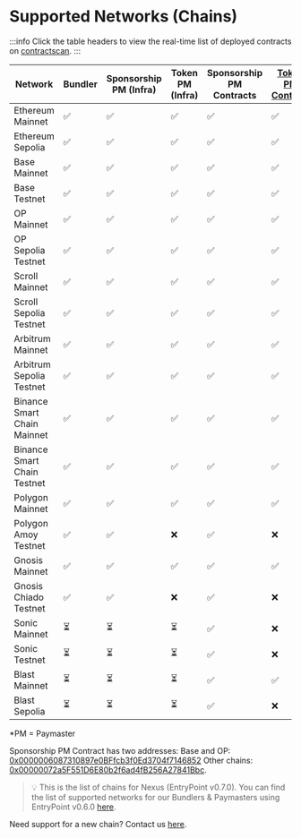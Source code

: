 # Supported Networks (Chains)

:::info
Click the table headers to view the real-time list of deployed contracts on [contractscan](https://contractscan.xyz/).
:::


| Network                      | Bundler | Sponsorship PM (Infra) | Token PM (Infra) | Sponsorship PM Contracts | [Token PM Contract](https://contractscan.xyz/contract/0x00000000301515A5410e0d768aF4f53c416edf19) | [Nexus Contract](https://contractscan.xyz/contract/0x0000002D6DB27c52E3C11c1Cf24072004AC75cBa) |
|-----------------------------|---------|----------------------|-----------------|----------------------|-----------------|-----------------|
| Ethereum Mainnet            | ✅      | ✅                   | ✅              | ✅                   | ✅              | ✅              |
| Ethereum Sepolia            | ✅      | ✅                   | ✅              | ✅                   | ✅              | ✅              |
| Base Mainnet                | ✅      | ✅                   | ✅              | ✅                   | ✅              | ✅              |
| Base Testnet                | ✅      | ✅                   | ✅              | ✅                   | ✅              | ✅              |
| OP Mainnet                  | ✅      | ✅                   | ✅              | ✅                   | ✅              | ✅              |
| OP Sepolia Testnet          | ✅      | ✅                   | ✅              | ✅                   | ✅              | ✅              |
| Scroll Mainnet              | ✅      | ✅                   | ✅              | ✅                   | ✅              | ✅              |
| Scroll Sepolia Testnet      | ✅      | ✅                   | ✅              | ✅                   | ✅              | ✅              |
| Arbitrum Mainnet            | ✅      | ✅                   | ✅              | ✅                   | ✅              | ✅              |
| Arbitrum Sepolia Testnet    | ✅      | ✅                   | ✅              | ✅                   | ✅              | ✅              |
| Binance Smart Chain Mainnet | ✅      | ✅                   | ✅              | ✅                   | ✅              | ✅              |
| Binance Smart Chain Testnet | ✅      | ✅                   | ✅              | ✅                   | ✅              | ✅              |
| Polygon Mainnet             | ✅      | ✅                   | ✅              | ✅                   | ✅              | ✅              |
| Polygon Amoy Testnet        | ✅      | ✅                   | ❌              | ✅                   | ❌              | ✅              |
| Gnosis Mainnet              | ✅      | ✅                   | ✅              | ✅                   | ✅              | ✅              |
| Gnosis Chiado Testnet       | ✅      | ✅                   | ❌              | ✅                   | ❌              | ✅              |
| Sonic Mainnet               | ⏳      | ⏳                   | ⏳              | ✅                   | ❌              | ✅              |
| Sonic Testnet               | ⏳      | ⏳                   | ⏳              | ✅                   | ❌              | ✅              |
| Blast Mainnet               | ⏳      | ⏳                   | ⏳              | ✅                   | ✅              | ✅              |
| Blast Sepolia               | ⏳      | ⏳                   | ⏳              | ✅                   | ❌              | ✅              |

*PM = Paymaster

Sponsorship PM Contract has two addresses: 
Base and OP: [0x0000006087310897e0BFfcb3f0Ed3704f7146852](https://contractscan.xyz/contract/0x0000006087310897e0BFfcb3f0Ed3704f7146852)
Other chains: [0x00000072a5F551D6E80b2f6ad4fB256A27841Bbc](https://contractscan.xyz/contract/0x00000072a5F551D6E80b2f6ad4fB256A27841Bbc).

> 💡 This is the list of chains for Nexus (EntryPoint v0.7.0). You can find the list of supported networks for our Bundlers & Paymasters using EntryPoint v0.6.0 [here](/smartAccountsV2/supportedNetworks).

Need support for a new chain? Contact us [here](https://forms.gle/nycUAs3Fwyzz772w7).
